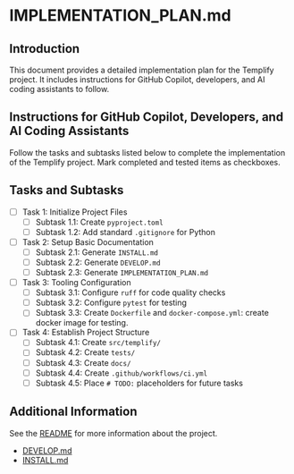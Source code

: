 # IMPLEMENTATION_PLAN.md

## Introduction

This document provides a detailed implementation plan for the Templify project. It includes instructions for GitHub Copilot, developers, and AI coding assistants to follow.

## Instructions for GitHub Copilot, Developers, and AI Coding Assistants

Follow the tasks and subtasks listed below to complete the implementation of the Templify project. Mark completed and tested items as checkboxes.

## Tasks and Subtasks

- [ ] Task 1: Initialize Project Files
  - [ ] Subtask 1.1: Create `pyproject.toml`
  - [ ] Subtask 1.2: Add standard `.gitignore` for Python
- [ ] Task 2: Setup Basic Documentation
  - [ ] Subtask 2.1: Generate `INSTALL.md`
  - [ ] Subtask 2.2: Generate `DEVELOP.md`
  - [ ] Subtask 2.3: Generate `IMPLEMENTATION_PLAN.md`
- [ ] Task 3: Tooling Configuration
  - [ ] Subtask 3.1: Configure `ruff` for code quality checks
  - [ ] Subtask 3.2: Configure `pytest` for testing
  - [ ] Subtask 3.3: Create `Dockerfile` and `docker-compose.yml`: create docker image for testing.
- [ ] Task 4: Establish Project Structure
  - [ ] Subtask 4.1: Create `src/templify/`
  - [ ] Subtask 4.2: Create `tests/`
  - [ ] Subtask 4.3: Create `docs/`
  - [ ] Subtask 4.4: Create `.github/workflows/ci.yml`
  - [ ] Subtask 4.5: Place `# TODO:` placeholders for future tasks

## Additional Information

See the [README](README.md) for more information about the project.

- [DEVELOP.md](DEVELOP.md)
- [INSTALL.md](INSTALL.md)
